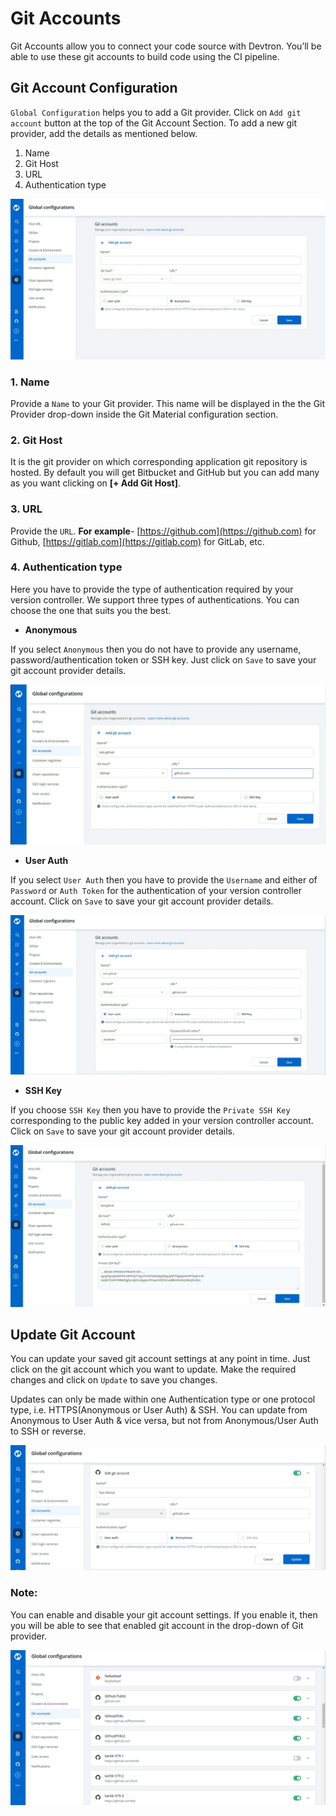 # Git Accounts

Git Accounts allow you to connect your code source with Devtron. You’ll be able to use these git accounts to build code using the CI pipeline.

## Git Account Configuration

`Global Configuration` helps you to add a Git provider. Click on `Add git account` button at the top of the Git Account Section. To add a new git provider, add the details as mentioned below.

1. Name
2. Git Host
3. URL
4. Authentication type


![](../../user-guide/global-configurations/images/git-accounts.jpg)

### 1. Name

Provide a `Name` to your Git provider. This name will be displayed in the the Git Provider drop-down inside the Git Material configuration section.

### 2. Git Host

It is the git provider on which corresponding application git repository is hosted. By default you will get Bitbucket and GitHub but you can add many as you want clicking on **[+ Add Git Host]**.

### 3. URL

Provide the `URL`. **For example**- [https://github.com](https://github.com) for Github, [https://gitlab.com](https://gitlab.com) for GitLab, etc.

### 4. Authentication type

Here you have to provide the type of authentication required by your version controller. We support three types of authentications. You can choose the one that suits you the best.

* **Anonymous**

If you select `Anonymous` then you do not have to provide any username, password/authentication token or SSH key. Just click on `Save` to save your git account provider details.

![](../../user-guide/global-configurations/images/git-accounts-anonymous.jpg)

* **User Auth**

If you select `User Auth` then you have to provide the `Username` and either of `Password` or `Auth Token` for the authentication of your version controller account. Click on `Save` to save your git account provider details.

![](../../user-guide/global-configurations/images/git-accounts-user-auth.jpg)

* **SSH Key**

If you choose `SSH Key` then you have to provide the `Private SSH Key` corresponding to the public key added in your version controller account. Click on `Save` to save your git account provider details.

![](../../user-guide/global-configurations/images/git-accounts-ssh.jpg)

## Update Git Account

You can update your saved git account settings at any point in time. Just click on the git account which you want to update. Make the required changes and click on `Update` to save you changes.

Updates can only be made within one Authentication type or one protocol type, i.e. HTTPS(Anonymous or User Auth) & SSH. You can update from Anonymous to User Auth & vice versa, but not from Anonymous/User Auth to SSH or reverse.

![](../../user-guide/global-configurations/images/git-account-update.jpg)

### Note:

You can enable and disable your git account settings. If you enable it, then you will be able to see that enabled git account in the drop-down of Git provider.

![](../../user-guide/global-configurations/images/git-account-enable-disable.jpg)
